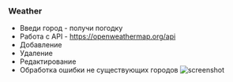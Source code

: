 ### Weather
* Введи город - получи погодку
* Работа с API - https://openweathermap.org/api
* Добавление
* Удаление
* Редактирование
* Обработка ошибки не существующих городов
![screenshot](public/weath.gif)
